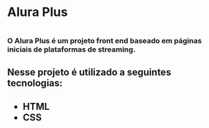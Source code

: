 <h1> Alura Plus <h1>
<h3> O Alura Plus é um projeto front end baseado em páginas iniciais de plataformas de streaming.<h3>
  
<h2> Nesse projeto é utilizado a seguintes tecnologias:<h2>
        
<ul>
  <li>HTML</li>
  <li>CSS</li>
</ul>
